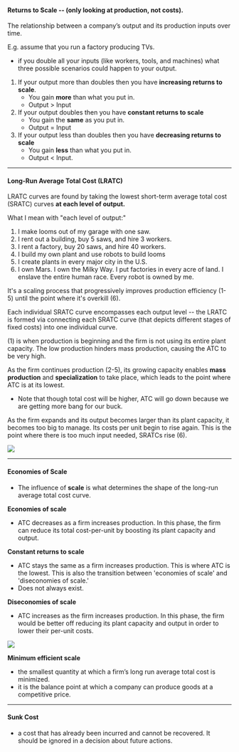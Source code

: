
#### Returns to Scale -- (only looking at production, not costs).

The relationship between a company’s output and its production inputs over time.

E.g. assume that you run a factory producing TVs.

* if you double all your inputs (like workers, tools, and machines) what three possible scenarios could happen to your output.

1. If your output more than doubles then you have **increasing returns to scale**. 
	* You gain **more** than what you put in.
	* Output > Input
2. If your output doubles then you have **constant returns to scale**
	* You gain the **same** as you put in.
	* Output = Input
3. If your output less than doubles then you have **decreasing returns to scale**
	* You gain **less** than what you put in.
	* Output < Input.

---
#### Long-Run Average Total Cost (LRATC)

LRATC curves are found by taking the lowest short-term average total cost (SRATC) curves **at each level of output.**

What I mean with "each level of output:"

1. I make looms out of my garage with one saw.
2. I rent out a building, buy 5 saws, and hire 3 workers.
3. I rent a factory, buy 20 saws, and hire 40 workers.
4. I build my own plant and use robots to build looms
5. I create plants in every major city in the U.S.
6. I own Mars. I own the Milky Way. I put factories in every acre of land. I enslave the entire human race. Every robot is owned by me. 

It's a scaling process that progressively improves production efficiency (1-5) until the point where it's overkill (6).

Each individual SRATC curve encompasses each output level -- the LRATC is formed via connecting each SRATC curve (that depicts different stages of fixed costs) into one individual curve.

(1) is when production is beginning and the firm is not using its entire plant capacity. The low production hinders mass production, causing the ATC to be very high.

As the firm continues production (2-5), its growing capacity enables **mass production** and **specialization** to take place, which leads to the point where ATC is at its lowest.
* Note that though total cost will be higher, ATC will go down because we are getting more bang for our buck.

As the firm expands and its output becomes larger than its plant capacity, it becomes too big to manage. Its costs per unit begin to rise again. This is the point where there is too much input needed, SRATCs rise (6).

**![](https://lh7-rt.googleusercontent.com/docsz/AD_4nXcfWA3qJAkiDQvCWiKd24jwJgb6ibROCWrkVBVfMG5f1ALKSbI6g4_moaJvAem0ewCVQ3jhfJBr4ilozvB_KaF2B-7ZJoVgwFekAMDCoNtLHtl4Arf3vsgZpksj9-GCZsIoavCnQA?key=mVF1W1TrBFF1vodp-5EllQ)**

---
#### Economies of Scale
* The influence of **scale** is what determines the shape of the long-run average total cost curve.

**Economies of scale** 
* ATC decreases as a firm increases production. In this phase, the firm can reduce its total cost-per-unit by boosting its plant capacity and output.

**Constant returns to scale**
* ATC stays the same as a firm increases production. This is where ATC is the lowest. This is also the transition between 'economies of scale' and 'diseconomies of scale.' 
* Does not always exist.

**Diseconomies of scale**
* ATC increases as the firm increases production. In this phase, the firm would be better off reducing its plant capacity and output in order to lower their per-unit costs.

**![](https://lh7-rt.googleusercontent.com/docsz/AD_4nXfBm6LNNhD1GG58krbDnix94HtoaiTohoa9iGv2_kYdc9eQiZCA2Gk2f2Eu9Mqx5_231ad4oqjE37y5kZR3yVekd4qVLg1VGepj2xmyHdvp1shI3k5JWtnyy1mdN6bf_Yt86gku?key=mVF1W1TrBFF1vodp-5EllQ)**

**Minimum efficient scale**
* the smallest quantity at which a firm’s long run average total cost is minimized.
* it is the balance point at which a company can produce goods at a competitive price.

---
#### Sunk Cost

* a cost that has already been incurred and cannot be recovered. It should be ignored in a decision about future actions.